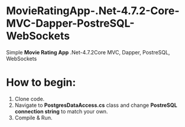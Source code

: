 # MovieRatingApp-.Net-4.7.2-Core-MVC-Dapper-PostreSQL-WebSockets


Simple <b>Movie Rating App</b> .Net-4.7.2Core MVC, Dapper, PostreSQL, WebSockets

<h1>How to begin:</h1>

1. Clone code.
2. Navigate to <b>PostgresDataAccess.cs</b> class and change <b>PostreSQL connection string</b> to match your own.
3. Compile & Run.
